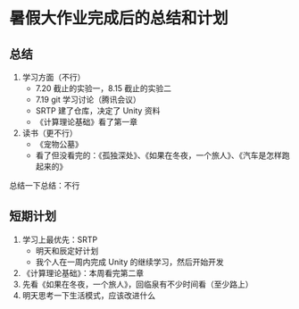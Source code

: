 # 暑假大作业完成后的总结和计划


## 总结
1. 学习方面（不行）
	- 7.20 截止的实验一，8.15 截止的实验二
	- 7.19 git 学习讨论（腾讯会议）
	- SRTP 建了仓库，决定了 Unity 资料
	- 《计算理论基础》看了第一章
2. 读书（更不行）
	- 《宠物公墓》
	- 看了但没看完的：《孤独深处》、《如果在冬夜，一个旅人》、《汽车是怎样跑起来的》

总结一下总结：不行

## 短期计划
1. 学习上最优先：SRTP
	- 明天和辰定好计划
	- 我个人在一周内完成 Unity 的继续学习，然后开始开发
2. 《计算理论基础》：本周看完第二章
3. 先看《如果在冬夜，一个旅人》，回临泉有不少时间看（至少路上）
4. 明天思考一下生活模式，应该改进什么
